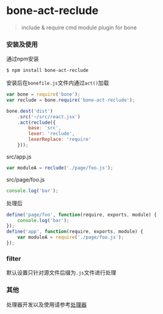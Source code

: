 # bone-act-reclude
> include & require cmd module plugin for bone

### 安装及使用

通过npm安装

```sh
$ npm install bone-act-reclude 
```

安装后在`bonefile.js`文件内通过`act()`加载

```js
var bone = require('bone');
var reclude = bone.require('bone-act-reclude');

bone.dest('dist')
    .src('~/src/react.jsx')
    .act(reclude({
        base: 'src',
        lexer: 'reclude',
        lexerReplace: 'require'
    }));
```

src/app.js 
```js
var moduleA = reclude('./page/foo.js');
```

src/page/foo.js
```js
console.log('bar');
```

处理后
```js
define('page/foo', function(require, exports, module) {
    console.log('bar');
});
define('app', function(require, exports, module) {
    var moduleA = require('./page/foo.js');
});
```
### filter

默认设置只针对源文件后缀为`.js`文件进行处理

### 其他

处理器开发以及使用请参考[处理器](https://github.com/wyicwx/bone/blob/master/docs/plugin.md)